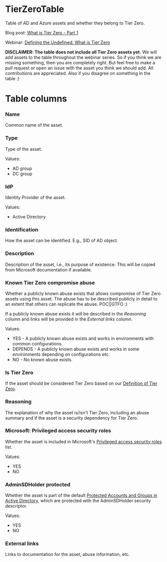 # TierZeroTable
Table of AD and Azure assets and whether they belong to Tier Zero.

Blog post: [What is Tier Zero - Part 1](https://posts.specterops.io/what-is-tier-zero-part-1-e0da9b7cdfca)

Webinar: [Defining the Undefined: What is Tier Zero](https://specterops.zoom.us/webinar/register/WN_hOwvqBQ3Q7-9dGS-urDj9w)

**DISCLAIMER: The table does not include all Tier Zero assets yet.** We will add assets to the table throughout the webinar series. So if you think we are missing something, then you are completely right. But feel free to make a pull request or open an issue with the asset you think we should add. All contributions are appreciated. Also if you disagree on something in the table :)

# Table columns

### Name
Common name of the asset.

### Type
Type of the asset.

Values:
- AD group
- DC group

### IdP
Identity Provider of the asset.

Values:
- Active Directory

### Identification
How the asset can be identified. E.g., SID of AD object.

### Description
Description of the asset, i.e., its purpose of existence. This will be copied from Microsoft documentation if available.

### Known Tier Zero compromise abuse
Whether a publicly known abuse exists that allows compromise of Tier Zero assets using this asset. The abuse has to be described publicly in detail to an extent that others can replicate the abuse. POC||GTFO :)

If a publicly known abuse exists it will be described in the _Reasoning_ column and links will be provided in the _External links_ column.

Values:
- YES - A publicly known abuse exists and works in environments with common configurations.
- DEPENDS - A publicly known abuse exists and works in some environments depending on configurations etc.
- NO - No known abuse exists.

### Is Tier Zero
If the asset should be considered Tier Zero based on our [Definition of Tier Zero](https://github.com/JonasBK/TierZeroTable/tree/main#definition-of-tier-zero).

### Reasoning
The explanation of why the asset is/isn't Tier Zero, including an abuse summary and if the asset is a security dependency for Tier Zero.

### Microsoft: Privileged access security roles
Whether the asset is included in Microsoft's [Privileged access security roles](https://learn.microsoft.com/en-us/security/privileged-access-workstations/privileged-access-security-levels) list.

Values:
- YES
- NO

### AdminSDHolder protected
Whether the asset is part of the default [Protected Accounts and Groups in Active Directory](https://learn.microsoft.com/en-us/windows-server/identity/ad-ds/plan/security-best-practices/appendix-c--protected-accounts-and-groups-in-active-directory), which are protected with the AdminSDHolder security descriptor.

Values:
- YES
- NO

### External links
Links to documentation for the asset, abuse information, etc.

